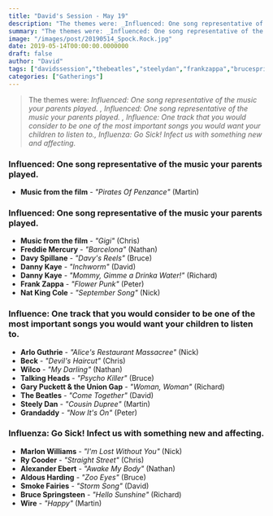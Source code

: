 ```yaml
---
title: "David's Session - May 19"
description: "The themes were: _Influenced: One song representative of the music your parents played. , Influenced: One song representative of the music your parents played. , Influence: One track that you would consider to be one of the most important songs you would want your children to listen to., Influenza: Go Sick! Infect us with something new and affecting._"
summary: "The themes were: _Influenced: One song representative of the music your parents played. , Influenced: One song representative of the music your parents played. , Influence: One track that you would consider to be one of the most important songs you would want your children to listen to., Influenza: Go Sick! Infect us with something new and affecting._"
image: "/images/post/20190514_Spock.Rock.jpg"
date: 2019-05-14T00:00:00.0000000
draft: false
author: "David"
tags: ["davidssession","thebeatles","steelydan","frankzappa","brucespringsteen","beck","rycooder","marlonwilliams","wilco","aldousharding","talkingheads","grandaddy","smokefairies","wire","dannykaye","alexanderebert","musicfromthefilm","natkingcole","arloguthrie","davyspillane","freddiemercury","garypuckettandtheuniongap"]
categories: ["Gatherings"]
---
```

> The themes were: _Influenced: One song representative of the music your parents played. , Influenced: One song representative of the music your parents played. , Influence: One track that you would consider to be one of the most important songs you would want your children to listen to., Influenza: Go Sick! Infect us with something new and affecting._
### Influenced: One song representative of the music your parents played. 
- **Music from the film** - _"Pirates Of Penzance"_ (Martin)
### Influenced: One song representative of the music your parents played. 
- **Music from the film** - _"Gigi"_ (Chris)
- **Freddie Mercury** - _"Barcelona"_ (Nathan)
- **Davy Spillane** - _"Davy's Reels"_ (Bruce)
- **Danny Kaye** - _"Inchworm"_ (David)
- **Danny Kaye** - _"Mommy, Gimme a Drinka Water!"_ (Richard)
- **Frank Zappa** - _"Flower Punk"_ (Peter)
- **Nat King Cole** - _"September Song"_ (Nick)
### Influence: One track that you would consider to be one of the most important songs you would want your children to listen to.
- **Arlo Guthrie** - _"Alice's Restaurant Massacree"_ (Nick)
- **Beck** - _"Devil's Haircut"_ (Chris)
- **Wilco** - _"My Darling"_ (Nathan)
- **Talking Heads** - _"Psycho Killer"_ (Bruce)
- **Gary Puckett & the Union Gap** - _"Woman, Woman"_ (Richard)
- **The Beatles** - _"Come Together"_ (David)
- **Steely Dan** - _"Cousin Dupree"_ (Martin)
- **Grandaddy** - _"Now It's On"_ (Peter)
### Influenza: Go Sick! Infect us with something new and affecting.
- **Marlon Williams** - _"I'm Lost Without You"_ (Nick)
- **Ry Cooder** - _"Straight Street"_ (Chris)
- **Alexander Ebert** - _"Awake My Body"_ (Nathan)
- **Aldous Harding** - _"Zoo Eyes"_ (Bruce)
- **Smoke Fairies** - _"Storm Song"_ (David)
- **Bruce Springsteen** - _"Hello Sunshine"_ (Richard)
- **Wire** - _"Happy"_ (Martin)
